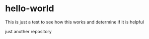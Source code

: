 # hello-world

This is just a test to see how this works
and determine if it is helpful

just another repository
